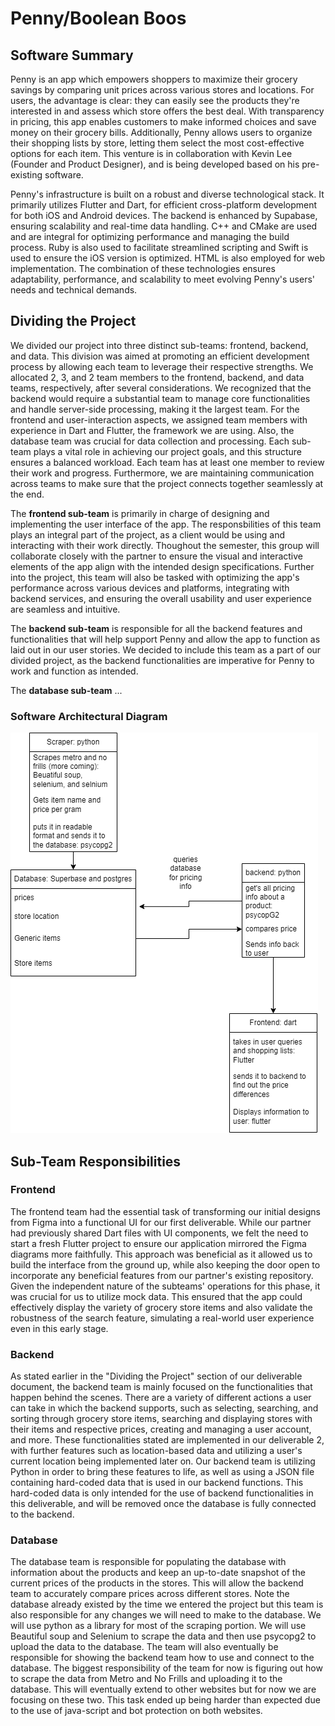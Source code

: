 # Penny/Boolean Boos

## Software Summary
<!-- 1. Summary of your software (you can reuse the same submission in D1 if it hasn’t changed). -->

<!-- a. One paragraph for the problem & partner (if applicable) -->
Penny is an app which empowers shoppers to maximize their grocery savings by comparing unit prices across various stores and locations. For users, the advantage is clear: they can easily see the products they're interested in and assess which store offers the best deal. With transparency in pricing, this app enables customers to make informed choices and save money on their grocery bills. Additionally, Penny allows users to organize their shopping lists by store, letting them select the most cost-effective options for each item.  This venture is in collaboration with Kevin Lee (Founder and Product Designer), and is being developed based on his pre-existing software.

<!-- b. One paragraph introducing any existing software/infrastructure (if applicable) -->
Penny's infrastructure is built on a robust and diverse technological stack. It primarily utilizes Flutter and Dart, for efficient cross-platform development for both iOS and Android devices. The backend is enhanced by Supabase, ensuring scalability and real-time data handling. C++ and CMake are used and are integral for optimizing performance and managing the build process. Ruby is also used to facilitate streamlined scripting and Swift is used to ensure the iOS version is optimized. HTML is also employed for web implementation. The combination of these technologies ensures adaptability, performance, and scalability to meet evolving Penny's users' needs and technical demands.

## Dividing the Project
<!-- 1-4 paragraph(s) on how you decided to divide the project and why. Ideally, this will be accompanied by a software architecture diagram and how each component connects to the others. -->

We divided our project into three distinct sub-teams: frontend, backend, and data. This division was aimed at promoting an efficient development process by allowing each team to leverage their respective strengths. We allocated 2, 3, and 2 team members to the frontend, backend, and data teams, respectively, after several considerations. We recognized that the backend would require a substantial team to manage core functionalities and handle server-side processing, making it the largest team. For the frontend and user-interaction aspects, we assigned team members with experience in Dart and Flutter, the framework we are using. Also, the database team was crucial for data collection and processing. Each sub-team plays a vital role in achieving our project goals, and this structure ensures a balanced workload. Each team has at least one member to review their work and progress. Furthermore, we are maintaining communication across teams to make sure that the project connects together seamlessly at the end.

The **frontend sub-team** is primarily in charge of designing and implementing the user interface of the app. The responsbilities of this team plays an integral part of the project, as a client would be using and interacting with their work directly. Thoughout the semester, this group will collaborate closely with the partner to ensure the visual and interactive elements of the app align with the intended design specifications. Further into the project, this team will also be tasked with optimizing the app's performance across various devices and platforms, integrating with backend services, and ensuring the overall usability and user experience are seamless and intuitive.

The **backend sub-team** is responsible for all the backend features and functionalities that will help support Penny and allow the app to function as laid out in our user stories. We decided to include this team as a part of our divided project, as the backend functionalities are imperative for Penny to work and function as intended. 

<!-- TODO: database -->
The **database sub-team** ...

### Software Architectural Diagram
![diagram.png](diagram.png)

## Sub-Team Responsibilities
<!-- One paragraph for part(s) each sub-team is responsible for -->

### Frontend
The frontend team had the essential task of transforming our initial designs from Figma into a functional UI for our first deliverable. While our partner had previously shared Dart files with UI components, we felt the need to start a fresh Flutter project to ensure our application mirrored the Figma diagrams more faithfully. This approach was beneficial as it allowed us to build the interface from the ground up, while also keeping the door open to incorporate any beneficial features from our partner's existing repository. Given the independent nature of the subteams' operations for this phase, it was crucial for us to utilize mock data. This ensured that the app could effectively display the variety of grocery store items and also validate the robustness of the search feature, simulating a real-world user experience even in this early stage.

### Backend
As stated earlier in the "Dividing the Project" section of our deliverable document, the backend team is mainly focused on the functionalities that happen behind the scenes. There are a variety of different actions a user can take in which the backend supports, such as selecting, searching, and sorting through grocery store items, searching and displaying stores with their items and respective prices, creating and managing a user account, and more. These functionalities stated are implemented in our deliverable 2, with further features such as location-based data and utilizing a user's current location being implemented later on. Our backend team is utilizing Python in order to bring these features to life, as well as using a JSON file containing hard-coded data that is used in our backend functions. This hard-coded data is only intended for the use of backend functionalities in this deliverable, and will be removed once the database is fully connected to the backend.

### Database
The database team is responsible for populating the database with information about the products and keep an up-to-date snapshot of the current prices of the products in the stores. This will allow the backend team to accurately  compare prices across different stores. Note the database already existed by the time we entered the project but this team is also responsible for any changes we will need to make to the database. We will use python as a library for most of the scraping portion. We will use Beautiful soup and Selenium to scrape the data and then use psycopg2 to upload the data to the database. The team will also eventually be responsible for showing the backend team how to use and connect to the database. The biggest responsibility of the team for now is figuring out how to scrape the data from Metro and No Frills and uploading it to the database. This will eventually extend to other websites but for now we are focusing on these two. This task ended up being harder than expected due to the use of java-script and bot protection on both websites.